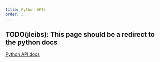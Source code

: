 ```yaml
---
title: Python APIs
order: 3
---
```


## TODO(jleibs): This page should be a redirect to the python docs
[Python API docs](https://rerun-io.github.io/rerun)